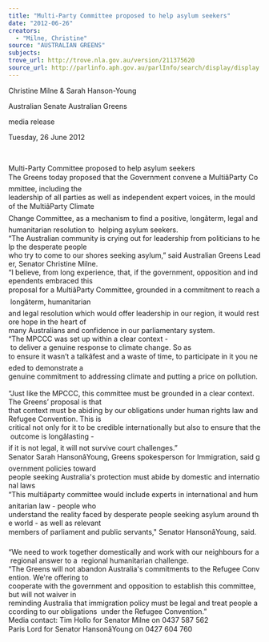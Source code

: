```yaml
---
title: "Multi-Party Committee proposed to help asylum seekers"
date: "2012-06-26"
creators:
  - "Milne, Christine"
source: "AUSTRALIAN GREENS"
subjects:
trove_url: http://trove.nla.gov.au/version/211375620
source_url: http://parlinfo.aph.gov.au/parlInfo/search/display/display.w3p;query=Id%3A%22media/pressrel/1738516%22
---
```


 

 

  Christine Milne & Sarah Hanson-Young

 Australian Senate   Australian Greens  

 

 

 media release 

 Tuesday, 26 June 2012  

  

 Multi-Party Committee proposed to help asylum seekers    The Greens today proposed that the Government convene a MultiâParty Committee, including the  leadership of all parties as well as independent expert voices, in the mould of the MultiâParty Climate  Change Committee, as a mechanism to find a positive, longâterm, legal and humanitarian resolution to  helping asylum seekers.    “The Australian community is crying out for leadership from politicians to help the desperate people  who try to come to our shores seeking asylum,” said Australian Greens Leader, Senator Christine Milne.    “I believe, from long experience, that, if the government, opposition and independents embraced this  proposal for a MultiâParty Committee, grounded in a commitment to reach a longâterm, humanitarian  and legal resolution which would offer leadership in our region, it would restore hope in the heart of  many Australians and confidence in our parliamentary system.    “The MPCCC was set up within a clear context - to deliver a genuine response to climate change. So as  to ensure it wasn’t a talkâfest and a waste of time, to participate in it you needed to demonstrate a  genuine commitment to addressing climate and putting a price on pollution.    “Just like the MPCCC, this committee must be grounded in a clear context. The Greens’ proposal is that  that context must be abiding by our obligations under human rights law and Refugee Convention. This is  critical not only for it to be credible internationally but also to ensure that the outcome is longâlasting -  if it is not legal, it will not survive court challenges.”    Senator Sarah HansonâYoung, Greens spokesperson for Immigration, said government policies toward  people seeking Australia's protection must abide by domestic and international laws    “This multiâparty committee would include experts in international and humanitarian law - people who  understand the reality faced by desperate people seeking asylum around the world - as well as relevant  members of parliament and public servants," Senator HansonâYoung, said.    “We need to work together domestically and work with our neighbours for a regional answer to a  regional humanitarian challenge.    “The Greens will not abandon Australia's commitments to the Refugee Convention. We're offering to  cooperate with the government and opposition to establish this committee, but will not waiver in  reminding Australia that immigration policy must be legal and treat people according to our obligations  under the Refugee Convention.”      Media contact: Tim Hollo for Senator Milne on 0437 587 562       Paris Lord for Senator HansonâYoung on 0427 604 760 

